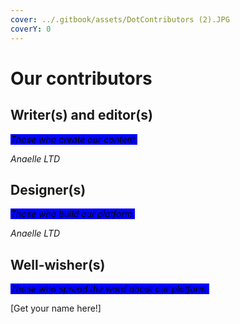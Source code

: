 ```yaml
---
cover: ../.gitbook/assets/DotContributors (2).JPG
coverY: 0
---
```


# Our contributors

## Writer(s) and editor(s)

_<mark style="background-color:blue;">Those who create our content.</mark>_

_Anaelle LTD_

## Designer(s)

_<mark style="background-color:blue;">Those who build our platform.</mark>_

_Anaelle LTD_



## Well-wisher(s)

_<mark style="background-color:blue;">Those who spread the word about our platform.</mark>_

\[Get your name here!]

